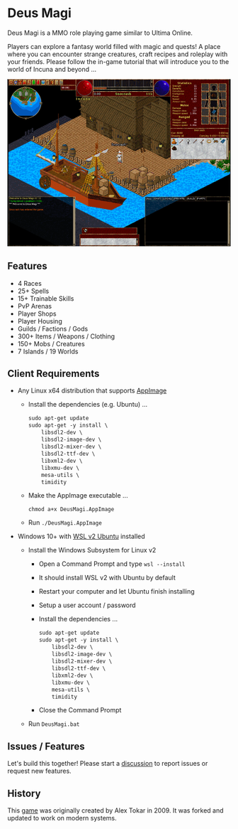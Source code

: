 Deus Magi
=========

Deus Magi is a MMO role playing game similar to Ultima Online.

Players can explore a fantasy world filled with magic and quests! A place where you can encounter strange creatures, craft recipes and roleplay with your friends. Please follow the in-game tutorial that will introduce you to the world of Incuna and beyond ...

![Screenshot](https://raw.githubusercontent.com/DeusMagi/deusmagi-client/refs/heads/main/build/AppDir/textures/screenshot.png)

Features
--------

- 4 Races
- 25+ Spells
- 15+ Trainable Skills
- PvP Arenas
- Player Shops
- Player Housing
- Guilds / Factions / Gods
- 300+ Items / Weapons / Clothing
- 150+ Mobs / Creatures
- 7 Islands / 19 Worlds

Client Requirements
-------------------

- Any Linux x64 distribution that supports [AppImage](https://appimage.org)
  - Install the dependencies (e.g. Ubuntu) ...

    ```
    sudo apt-get update
    sudo apt-get -y install \
        libsdl2-dev \
        libsdl2-image-dev \
        libsdl2-mixer-dev \
        libsdl2-ttf-dev \
        libxml2-dev \
        libxmu-dev \
        mesa-utils \
        timidity
    ```
    
  - Make the AppImage executable ...
  
    ```
    chmod a+x DeusMagi.AppImage
    ```
  
  - Run `./DeusMagi.AppImage`

- Windows 10+ with [WSL v2 Ubuntu](https://learn.microsoft.com/en-us/windows/wsl/install) installed
  - Install the Windows Subsystem for Linux v2
    - Open a Command Prompt and type `wsl --install`
    - It should install WSL v2 with Ubuntu by default
    - Restart your computer and let Ubuntu finish installing
    - Setup a user account / password
    - Install the dependencies ...

      ```
      sudo apt-get update
      sudo apt-get -y install \
          libsdl2-dev \
          libsdl2-image-dev \
          libsdl2-mixer-dev \
          libsdl2-ttf-dev \
          libxml2-dev \
          libxmu-dev \
          mesa-utils \
          timidity
      ```

    - Close the Command Prompt
    
  - Run `DeusMagi.bat`

Issues / Features
---------------------

Let's build this together! Please start a [discussion](https://github.com/DeusMagi/deusmagi-client/discussions) to report issues or request new features.

History
-------------------------

This [game](https://github.com/atrinik/atrinik/) was originally created by Alex Tokar in 2009. It was forked and updated to work on modern systems.
